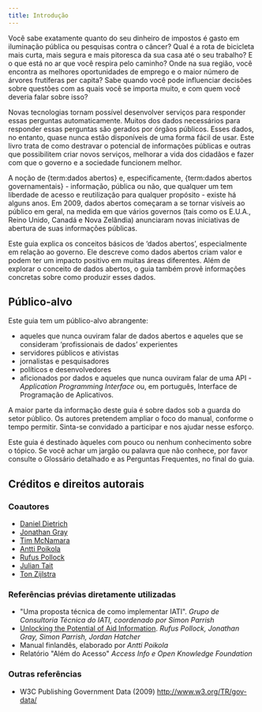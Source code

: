 ```yaml
---
title: Introdução
---
```


Você sabe exatamente quanto do seu dinheiro de impostos é gasto em iluminação pública ou pesquisas contra o câncer? Qual é a rota de bicicleta mais curta, mais segura e mais pitoresca da sua casa até o seu trabalho? E o que está no ar que você respira pelo caminho? Onde na sua região, você encontra as melhores oportunidades de emprego e o maior número de árvores frutíferas per capita? Sabe quando você pode influenciar decisões sobre questões com as quais você se importa muito, e com quem você deveria falar sobre isso?

Novas tecnologias tornam possível desenvolver serviços para responder essas perguntas automaticamente. Muitos dos dados necessários para responder essas perguntas são gerados por órgãos públicos. Esses dados, no entanto, quase nunca estão disponíveis de uma forma fácil de usar. Este livro trata de como destravar o potencial de informações públicas e outras que possibilitem criar novos serviços, melhorar a vida dos cidadãos e fazer com que o governo e a sociedade funcionem melhor.

A noção de {term:dados abertos} e, especificamente, {term:dados abertos governamentais} - informação, pública ou não, que qualquer um tem liberdade de acesso e reutilização para qualquer propósito - existe há alguns anos. Em 2009, dados abertos começaram a se tornar visíveis ao público em geral, na medida em que vários governos (tais como os E.U.A., Reino Unido, Canadá e Nova Zelândia) anunciaram novas iniciativas de abertura de suas informações públicas.

Este guia explica os conceitos básicos de ‘dados abertos’, especialmente em relação ao governo. Ele descreve como dados abertos criam valor e podem ter um impacto positivo em muitas áreas diferentes. Além de explorar o conceito de dados abertos, o guia também provê informações concretas sobre como produzir esses dados.

## Público-alvo

Este guia tem um público-alvo abrangente:

-   aqueles que nunca ouviram falar de dados abertos e aqueles que se consideram ‘profissionais de dados’ experientes
-   servidores públicos e ativistas
-   jornalistas e pesquisadores
-   políticos e desenvolvedores
-   aficionados por dados e aqueles que nunca ouviram falar de uma API - *Application Programming Interface* ou, em português, Interface de Programação de Aplicativos.

A maior parte da informação deste guia é sobre dados sob a guarda do setor público. Os autores pretendem ampliar o foco do manual, conforme o tempo permitir. Sinta-se convidado a participar e nos ajudar nesse esforço.

Este guia é destinado àqueles com pouco ou nenhum conhecimento sobre o tópico. Se você achar um jargão ou palavra que não conhece, por favor consulte o Glossário detalhado e as Perguntas Frequentes, no final do guia.

## Créditos e direitos autorais

### Coautores

-   [Daniel Dietrich](http://ddie.me/)
-   [Jonathan Gray](http://jonathangray.org/)
-   [Tim McNamara](http://timmcnamara.co.nz)
-   [Antti Poikola](http://apoikola.wordpress.com/)
-   [Rufus Pollock](http://rufuspollock.org/)
-   [Julian Tait](http://www.littlestar.tv/)
-   [Ton Zijlstra](http://www.zylstra.org/)

### Referências prévias diretamente utilizadas

-   "Uma proposta técnica de como implementar IATI". *Grupo de Consultoria Técnica do IATI, coordenado por Simon Parrish*
-   [Unlocking the Potential of Aid Information](http://www.unlockingaid.info/). *Rufus Pollock, Jonathan Gray, Simon Parrish, Jordan Hatcher*
-   Manual finlandês, elaborado por *Antti Poikola*
-   Relatório "Além do Acesso" *Access Info e Open Knowledge Foundation*

### Outras referências

-   W3C Publishing Government Data (2009) <http://www.w3.org/TR/gov-data/>